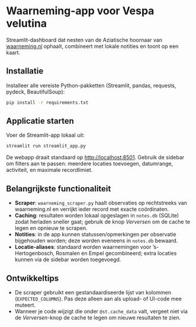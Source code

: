 # Waarneming-app voor Vespa velutina

Streamlit-dashboard dat nesten van de Aziatische hoornaar van [waarneming.nl](https://waarneming.nl) ophaalt, combineert met lokale notities en toont op een kaart.

## Installatie

Installeer alle vereiste Python-pakketten (Streamlit, pandas, requests, pydeck, BeautifulSoup):

```bash
pip install -r requirements.txt
```

## Applicatie starten

Voer de Streamlit-app lokaal uit:

```bash
streamlit run streamlit_app.py
```

De webapp draait standaard op <http://localhost:8501>. Gebruik de sidebar om filters aan te passen: meerdere locaties toevoegen, datumrange, activiteit, en maximale recordlimiet.

## Belangrijkste functionaliteit

- **Scraper**: `waarneming_scraper.py` haalt observaties op rechtstreeks van waarneming.nl en verrijkt ieder record met exacte coördinaten.
- **Caching**: resultaten worden lokaal opgeslagen in `notes.db` (SQLite) zodat herladen sneller gaat; gebruik de knop *Verversen* om de cache te legen en opnieuw te scrapen.
- **Notities**: in de app kunnen statussen/opmerkingen per observatie bijgehouden worden; deze worden eveneens in `notes.db` bewaard.
- **Locatie-aliases**: standaard worden waarnemingen voor ’s-Hertogenbosch, Rosmalen en Empel gecombineerd; extra locaties kunnen via de sidebar worden toegevoegd.

## Ontwikkeltips

- De scraper gebruikt een gestandaardiseerde lijst van kolommen (`EXPECTED_COLUMNS`). Pas deze alleen aan als upload- of UI-code mee muteert.
- Wanneer je code wijzigt die onder `@st.cache_data` valt, vergeet niet via de *Verversen*-knop de cache te legen om nieuwe resultaten te zien.

